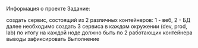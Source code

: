 ﻿Информация о проекте
Задание:

создать сервис, состоящий из 2 различных контейнеров: 1 - веб, 2 - БД
далее необходимо создать 3 сервиса в каждом окружении (dev, prod, lab)
по итогу на каждой ноде должно быть по 2 работающих контейнера
выводы зафиксировать
Выполнение